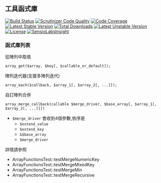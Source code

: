 ## 工具函式庫

[![Build Status](https://travis-ci.org/colin1124x/common.svg)](https://travis-ci.org/colin1124x/common)
[![Scrutinizer Code Quality](https://scrutinizer-ci.com/g/colin1124x/common/badges/quality-score.png)](https://scrutinizer-ci.com/g/colin1124x/common)
[![Code Coverage](https://scrutinizer-ci.com/g/colin1124x/common/badges/coverage.png)](https://scrutinizer-ci.com/g/colin1124x/common/?branch=master)
[![Latest Stable Version](https://poser.pugx.org/rde/common/v/stable.svg)](https://packagist.org/packages/rde/common)
[![Total Downloads](https://poser.pugx.org/rde/common/downloads.svg)](https://packagist.org/packages/rde/common)
[![Latest Unstable Version](https://poser.pugx.org/rde/common/v/unstable.svg)](https://packagist.org/packages/rde/common)
[![License](https://poser.pugx.org/rde/common/license.svg)](https://packagist.org/packages/rde/common)
[![SensioLabsInsight](https://insight.sensiolabs.com/projects/ba644cfb-3f1d-4a7b-b5eb-d9bd463c684e/mini.png)](https://insight.sensiolabs.com/projects/ba644cfb-3f1d-4a7b-b5eb-d9bd463c684e)

### 函式庫列表

從陣列中取值

```
array_get($array, $key[, $callable_or_default]);
```

陣列迭代器(支援多陣列迭代)

```
array_each($callback, $array_1[, $array_2[, ...]]);
```

自訂陣列合併

```
array_merge_callback(callable $merge_driver, $base_array[, $array_1[, $array_2[, ...]]])
```

 - `$merge_driver` 會收到4個參數,依序是
    - `$extend_value`
    - `$extend_key`
    - `&$base_array`
    - `$merge_driver`

詳情請參照
 - ArrayFunctionsTest::testMergeNumericKey
 - ArrayFunctionsTest::testMergeMixedKey
 - ArrayFunctionsTest::testMergeMin
 - ArrayFunctionsTest::testMergeRecursive
